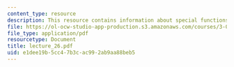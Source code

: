 ```yaml
---
content_type: resource
description: This resource contains information about special functions.
file: https://ol-ocw-studio-app-production.s3.amazonaws.com/courses/3-016-mathematics-for-materials-scientists-and-engineers-fall-2005/e1dee19b5cc47b3cac992ab9aa88beb5_lecture_26.pdf
file_type: application/pdf
resourcetype: Document
title: lecture_26.pdf
uid: e1dee19b-5cc4-7b3c-ac99-2ab9aa88beb5
---
```

